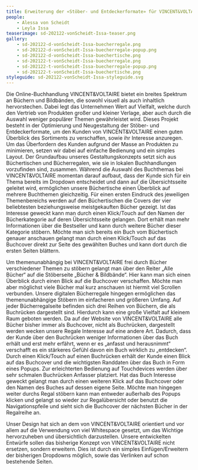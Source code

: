 ```yaml
---
title: Erweiterung der «Stöber- und Entdeckerformate» für VINCENT&VOLTAIRE
people:
    - Alessa von Scheidt
    - Leyla Issa
teaserimage: sd-202122-vonScheidt-Issa-teaser.png
gallery:
    - sd-202122-d-vonScheidt-Issa-buecherregale.png
    - sd-202122-d-vonScheidt-Issa-buecherregale-popup.png
    - sd-202122-d-vonScheidt-Issa-buechertische.png
    - sd-202122-t-vonScheidt-Issa-buecherregale.png
    - sd-202122-t-vonScheidt-Issa-buecherregale-popup.png
    - sd-202122-t-vonScheidt-Issa-buechertische.png
styleguide: sd-202122-vonScheidt-Issa-styleguide.svg
---
```


Die Online-Buchhandlung VINCENT&VOLTAIRE bietet ein breites Spektrum an Büchern und Bildbänden, die sowohl visuell als auch inhaltlich hervorstechen. Dabei legt das Unternehmen Wert auf Vielfalt, welche durch den Vertrieb von Produkten großer und kleiner Verlage, aber auch durch die Auswahl weniger populärer Themen gewährleistet wird.
Dieses Projekt besteht in der Optimierung und Neugestaltung der Stöber- und Entdeckerformate, um den Kunden von VINCENT&VOLTAIRE einen guten Überblick des Sortiments zu verschaffen, sowie ihr Interesse anzuregen. Um das Überfordern des Kunden aufgrund der Masse an Produkten zu minimieren, setzen wir dabei auf einfache Bedienung und ein simples Layout. Der Grundaufbau unseres Gestaltungskonzepts setzt sich aus Büchertischen und Bücherregalen, wie sie in lokalen Buchhandlungen vorzufinden sind, zusammen.
Während die Auswahl des Buchthemas bei VINCENT&VOLTAIRE momentan darauf aufbaut, dass der Kunde sich für ein Thema bereits im Dropdown entscheidet und dann auf die Übersichtsseite geleitet wird, ermöglichen unsere Büchertische einen Überblick auf mehrere Buchthemen gleichzeitig. Für einen ersten Eindruck des jeweiligen Themenbereichs werden auf den Büchertischen die Covers der vier beliebtesten beziehungsweise meistgekauften Bücher gezeigt. Ist das Interesse geweckt kann man durch einen Klick/Touch auf den Namen der Bücherkategorie auf deren Übersichtsseite gelangen. Dort erhält man mehr Informationen über die Bestseller und kann durch weitere Bücher dieser Kategorie stöbern. Möchte man sich bereits ein Buch vom Büchertisch genauer anschauen gelangt man durch einen Klick/Touch auf das Buchcover direkt zur Seite des gewählten Buches und kann dort durch die ersten Seiten blättern.

Um themenunabhängig bei VINCENT&VOLTAIRE frei durch Bücher verschiedener Themen zu stöbern gelangt man über den Reiter „Alle Bücher“ auf die Stöberseite „Bücher & Bildbände“. Hier kann man sich einen Überblick durch einen Blick auf die Buchcover verschaffen. Möchte man aber möglichst viele Bücher mal kurz anschauen ist hiermit viel Scrollen verbunden.
Unsere digitalen Bücherregale hingegen ermöglichen das themenunabhängige Stöbern im einfacheren und größeren Umfang. Auf jeder Bücherregalseite befinden sich drei Reihen von Büchern, die als Buchrücken dargestellt sind. Hierdurch kann eine große Vielfalt auf kleinem Raum geboten werden. Da auf der Website von VINCENT&VOLTAIRE alle Bücher bisher immer als Buchcover, nicht als Buchrücken, dargestellt werden wecken unsere Regale Interesse auf eine andere Art. Dadurch, dass der Kunde über den Buchrücken weniger Informationen über das Buch erhält und erst mehr erfährt, wenn er es „anfasst und herausnimmt“ verschafft es ein stärkeres Gefühl davon ein Buch wirklich zu „entdecken“. Durch einen Klick/Touch auf einen Buchrücken erhält der Kunde einen Blick auf das Buchcover und die wichtigsten Randdaten über das Buch in Form eines Popups. Zur erleichterten Bedienung auf Touchdevices werden über sehr schmalen Buchrücken Anfasser platziert. Hat das Buch Interesse geweckt gelangt man durch einen weiteren Klick auf das Buchcover oder den Namen des Buches auf dessen eigene Seite. Möchte man hingegen weiter durchs Regal stöbern kann man entweder außerhalb des Popups klicken und gelangt so wieder zur Regalübersicht oder benutzt die Navigationspfeile und sieht sich die Buchcover der nächsten Bücher in der Regalreihe an.

Unser Design hat sich an dem von VINCENT&VOLTAIRE orientiert und vor allem auf die Verwendung von viel Whitespace gesetzt, um das Wichtige hervorzuheben und übersichtlich darzustellen. Unsere entwickelten Entwürfe sollen das bisherige Konzept von VINCENT&VOLTAIRE nicht ersetzen, sondern erweitern. Dies ist durch ein simples Einfügen/Erweitern der bisherigen Dropdowns möglich, sowie das Verlinken auf schon bestehende Seiten.
